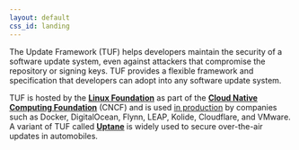 ```yaml
---
layout: default
css_id: landing
---
```


The Update Framework (TUF) helps developers maintain the security of a software 
update system, even against attackers that compromise the repository or signing keys.
TUF provides a flexible framework and specification that developers can adopt into
any software update system.

TUF is hosted by the [**Linux Foundation**](https://www.linuxfoundation.org/) as
part of the [**Cloud Native Computing Foundation**](https://www.cncf.io/) (CNCF) 
and is used [in production](/adoptions.html) by companies such as Docker, 
DigitalOcean, Flynn, LEAP, Kolide, Cloudflare, and VMware.  A variant of TUF called 
[**Uptane**](https://uptane.github.io/) is widely used to secure over-the-air 
updates in automobiles.
